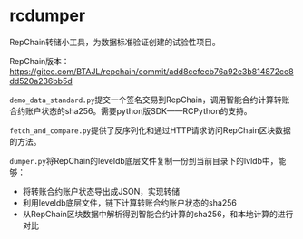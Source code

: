 # rcdumper
RepChain转储小工具，为数据标准验证创建的试验性项目。

RepChain版本：https://gitee.com/BTAJL/repchain/commit/add8cefecb76a92e3b814872ce8dd520a236bb5d

`demo_data_standard.py`提交一个签名交易到RepChain，调用智能合约计算转账合约账户状态的sha256。需要python版SDK——RCPython的支持。

`fetch_and_compare.py`提供了反序列化和通过HTTP请求访问RepChain区块数据的方法。

`dumper.py`将RepChain的leveldb底层文件复制一份到当前目录下的lvldb中，能够：

- 将转账合约账户状态导出成JSON，实现转储
- 利用leveldb底层文件，链下计算转账合约账户状态的sha256
- 从RepChain区块数据中解析得到智能合约计算的sha256，和本地计算的进行对比





